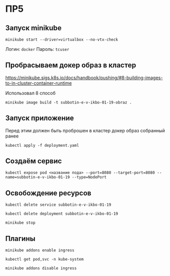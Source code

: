 # ПР5

## Запуск minikube
`minikube start --driver=virtualbox --no-vtx-check`

Логин: `docker`
Пароль: `tcuser`

## Пробрасываем докер образ в кластер
https://minikube.sigs.k8s.io/docs/handbook/pushing/#8-building-images-to-in-cluster-container-runtime

Использовал 8 способ

`minikube image build -t subbotin-e-v-ikbo-01-19-obraz .`

## Запуск приложение
Перед этим должен быть проброшен в кластер докер образ собранный ранее

`kubectl apply -f deployment.yaml`

## Создаём сервис

`kubectl expose pod <название пода> --port=8080 --target-port=8080 --name=subbotin-e-v-ikbo-01-19 --type=NodePort`

## Освобождение ресурсов

`kubectl delete service subbotin-e-v-ikbo-01-19`

`kubectl delete deployment subbotin-e-v-ikbo-01-19`

`minikube stop`

## Плагины

`minikube addons enable ingress`

`kubectl get pod,svc -n kube-system`

`minikube addons disable ingress`
 